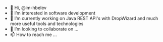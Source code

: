 - 👋 Hi, @im-hbelev
- 👀 I’m interested in software development
- 🌱 I’m currently working on Java REST API's with DropWizard and much more useful tools and technologies
- 💞️ I’m looking to collaborate on ...
- 📫 How to reach me ...

<!---
im-hbelev/im-hbelev is a ✨ special ✨ repository because its `README.md` (this file) appears on your GitHub profile.
You can click the Preview link to take a look at your changes.
--->

